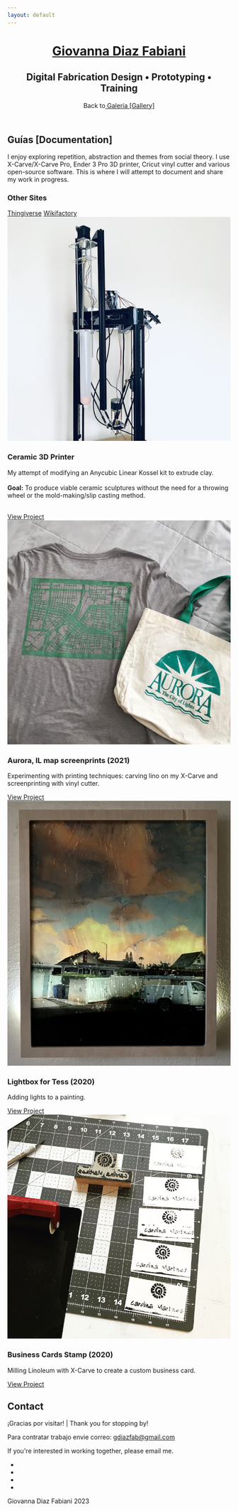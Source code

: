```yaml
---
layout: default
---
```


<main>
<!-- ***********************  ABOUT / PROFILE  *********************** -->
	<header>
		<div class="content-wrap">
  <h1> 
    <a href="/index"> Giovanna Diaz Fabiani </a> 
  </h1>
     <h2> Digital Fabrication Design &#x2022; Prototyping &#x2022; Training</h2> 
 <!-- <h2> Guías [Documentation]</h2> -->
<!--  <ul class="contact-list"> --> 
  <p>Back to<a href="/" > Galería [Gallery] </a> </p>
 <!-- <p> <a href="/">Galería</a> </p> -->
 <!-- <li> <a href="/gallery">Gallery</a> </li>  -->
		</div>
	</header>

<!-- ********************  PROJECTS ********************* -->
<section class="projects">
<div class="content-wrap divider">
  <h2>Guías [Documentation]</h2>
  <p>I enjoy exploring repetition, abstraction and themes from social theory. I use X-Carve/X-Carve Pro, Ender 3 Pro 3D printer, Cricut vinyl cutter and various open-source software. This is where I will attempt to document and share my work in progress. </p>
  <h3>Other Sites</h3>
    <a class="btn" href="https://www.thingiverse.com/gdiazfab/designs" target="_blank">Thingiverse</a>
    <a class="btn" href="https://wikifactory.com/@gdiazfab" target="_blank">Wikifactory</a>

<!-- <section class="projects"> 
    <div class="content-wrap divider">
      <h2>Galería [Gallery] h2> 
<p>For work-in-progress check out <b><a href="/projects">Projects.</a></b></p>

Copy the whole <section> block to add more projects. -->
<section class="project-item">
    <div class="content-wrap">
      <img src="images/clayprinterlazlo.png" alt="Clay 3D Printer named Lazlo">
      <h3>Ceramic 3D Printer</h3>
      <p>My attempt of modifying an Anycubic Linear Kossel kit to extrude clay.<br>  
      <br>  
      <b>Goal:</b> To produce viable ceramic sculptures without the need for a throwing wheel or the mold-making/slip casting method. </p>
      <br>
      <a class="btn" href="https://wikifactory.com/@gdiazfab/anycubickossel-to-ceramic" target="_blank">View Project</a>
    </div>

  </section> 

<!--    End of Project block. -->
<section class="project-item">
  <div class="content-wrap">
  <img src="images/finalprint.JPG" alt="T-shirt and bag printed">  
  <h3>Aurora, IL map screenprints (2021)</h3>
  <p>Experimenting with printing techniques: carving lino on my X-Carve and screenprinting with vinyl cutter.</p>
  <a class="btn" href="/projects/vinylscreenprint">View Project</a>
</div>
</section>

<!--<section class="project-item">
  <div class="content-wrap">
  <img src="images/laddershelf.png" alt="technical drawing of shelf">
  <h3>CNC Cut Leaning Shelf (2021)</h3>
  <p>Cutting a leaning shelf using Easel Pro and the X-Carve Pro</p>
  <a class="btn" href="/projects/leaningshelf">View Project</a>
</div>
</section>-->

<!-- Copy the whole <section> block to add more projects. --->
<section class="project-item">
<div class="content-wrap">
  <a href="/lightbox.md">
  <img src="images/final.jpg" alt="Lightbox for Tess"> </a>
  <h3>Lightbox for Tess (2020)</h3>
  <p> Adding lights to a painting.</p>
  <!--<p>My attempt of modifying an Anycubic Linear Kossel kit to extrude clay.<br>  
  <br>  
  <b>Goal:</b> To produce viable ceramic sculptures without the need for a throwing wheel or the mold-making/slip casting method. </p> 
  <br> -->
  <a class="btn" href="/projects/lightbox">View Project</a> 
</div>
</section>
<!--  ****** End of Project block.  ******-->
<section class="project-item">
  <div class="content-wrap">
  <img src="images/cm_bizcards.jpg" alt="top view of business cards with stamp">
  <h3>Business Cards Stamp (2020)</h3>
  <p>Milling Linoleum with X-Carve to create a custom business card.</p>
  <a class="btn" href="/projects/bizcards">View Project</a>
</div>
</section>
<!-- Uncomment and copy block for more projects 
<section class="project-item">
  <div class="content-wrap">
  <img src="images/bizcards.png" alt="cards detailed shot">  
  <h3>Business Cards</h3>
  <p>Summary or description of the project and/or your role in it. Add as many paragraphs as you need.</p>
  <a class="btn" href="#" target="_blank">View Project</a>
</div>
</section> -->
<!-- End of Project block. -->
</div>
</section>   

<!-- *****************  CONTACT INFO / SOCIAL MEDIA  ***************** -->
<footer class="footer">
   <div class="content-wrap">
      <h2>Contact</h2>
      <p>¡Gracias por visitar! | Thank you for stopping by!</p>
      <p> Para contratar trabajo envie correo: <a href="mailto:gdiazfab@gmail.com">gdiazfab@gmail.com</a>
      <p>If you're interested in working together, please email me.</p>

<!-- Social media and contact links. Add or remove any networks. -->
  <ul class="contact-list"> 
  <!-- Add font awesome icons -->
<li><a href="mailto:gdiazfab@gmail.com" class="fa fa-envelope"></a></li>
<li><a href="https://github.com/giovannadf" target="_blank" class="fa fa-github"></a> </li> 
<li><a href="https://instagram.com/gdiazfab" target="_blank" class="fa fa-instagram"></a></li>
<li><a href="https://www.linkedin.com/in/gdfabiani/" target="_blank" class="fa fa-linkedin"></a></li> 
</ul>
<p>Giovanna Diaz Fabiani 2023</p>
